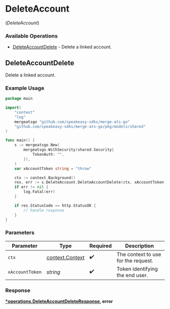 # DeleteAccount
(*DeleteAccount*)

### Available Operations

* [DeleteAccountDelete](#deleteaccountdelete) - Delete a linked account.

## DeleteAccountDelete

Delete a linked account.

### Example Usage

```go
package main

import(
	"context"
	"log"
	mergeatsgo "github.com/speakeasy-sdks/merge-ats-go"
	"github.com/speakeasy-sdks/merge-ats-go/pkg/models/shared"
)

func main() {
    s := mergeatsgo.New(
        mergeatsgo.WithSecurity(shared.Security{
            TokenAuth: "",
        }),
    )
    var xAccountToken string = "throw"

    ctx := context.Background()
    res, err := s.DeleteAccount.DeleteAccountDelete(ctx, xAccountToken)
    if err != nil {
        log.Fatal(err)
    }

    if res.StatusCode == http.StatusOK {
        // handle response
    }
}
```

### Parameters

| Parameter                                             | Type                                                  | Required                                              | Description                                           |
| ----------------------------------------------------- | ----------------------------------------------------- | ----------------------------------------------------- | ----------------------------------------------------- |
| `ctx`                                                 | [context.Context](https://pkg.go.dev/context#Context) | :heavy_check_mark:                                    | The context to use for the request.                   |
| `xAccountToken`                                       | *string*                                              | :heavy_check_mark:                                    | Token identifying the end user.                       |


### Response

**[*operations.DeleteAccountDeleteResponse](../../models/operations/deleteaccountdeleteresponse.md), error**

